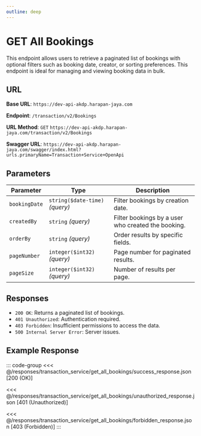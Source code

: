 ```yaml
---
outline: deep
---
```


# GET All Bookings

This endpoint allows users to retrieve a paginated list of bookings with optional filters such as booking date, creator, or sorting preferences. This endpoint is ideal for managing and viewing booking data in bulk.

## URL

**Base URL**: `https://dev-api-akdp.harapan-jaya.com`

**Endpoint**: `/transaction/v2/Bookings`

**URL Method**: `GET` `https://dev-api-akdp.harapan-jaya.com/transaction/v2/Bookings`

**Swagger URL**: `https://dev-api-akdp.harapan-jaya.com/swagger/index.html?urls.primaryName=Transaction+Service+OpenApi`

## Parameters

| **Parameter**         | **Type**                          | **Description**                                     |
|-----------------------|-----------------------------------|-----------------------------------------------------|
| `bookingDate`         | `string($date-time)` _(query)_    | Filter bookings by creation date.                   |
| `createdBy`           | `string` _(query)_                | Filter bookings by a user who created the booking.  |
| `orderBy`             | `string` _(query)_                | Order results by specific fields.                   |
| `pageNumber`          | `integer($int32)` _(query)_       | Page number for paginated results.                  |
| `pageSize`            | `integer($int32)` _(query)_       | Number of results per page.                         |

## Responses

- `200 OK`: Returns a paginated list of bookings.
- `401 Unauthorized`: Authentication required.
- `403 Forbidden`: Insufficient permissions to access the data.
- `500 Internal Server Error`: Server issues.

## Example Response

::: code-group
<<< @/responses/transaction_service/get_all_bookings/success_response.json [200 (OK)]

<<< @/responses/transaction_service/get_all_bookings/unauthorized_response.json [401 (Unauthorized)]

<<< @/responses/transaction_service/get_all_bookings/forbidden_response.json [403 (Forbidden)]
:::
